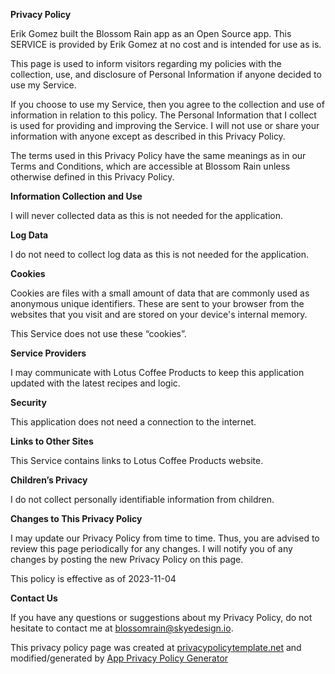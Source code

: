 **Privacy Policy**

Erik Gomez built the Blossom Rain app as an Open Source app. This SERVICE is provided by Erik Gomez at no cost and is intended for use as is.

This page is used to inform visitors regarding my policies with the collection, use, and disclosure of Personal Information if anyone decided to use my Service.

If you choose to use my Service, then you agree to the collection and use of information in relation to this policy. The Personal Information that I collect is used for providing and improving the Service. I will not use or share your information with anyone except as described in this Privacy Policy.

The terms used in this Privacy Policy have the same meanings as in our Terms and Conditions, which are accessible at Blossom Rain unless otherwise defined in this Privacy Policy.

**Information Collection and Use**

I will never collected data as this is not needed for the application.

**Log Data**

I do not need to collect log data as this is not needed for the application.

**Cookies**

Cookies are files with a small amount of data that are commonly used as anonymous unique identifiers. These are sent to your browser from the websites that you visit and are stored on your device's internal memory.

This Service does not use these “cookies”.

**Service Providers**

I may communicate with Lotus Coffee Products to keep this application updated with the latest recipes and logic.

**Security**

This application does not need a connection to the internet.

**Links to Other Sites**

This Service contains links to Lotus Coffee Products website.

**Children’s Privacy**

I do not collect personally identifiable information from children.

**Changes to This Privacy Policy**

I may update our Privacy Policy from time to time. Thus, you are advised to review this page periodically for any changes. I will notify you of any changes by posting the new Privacy Policy on this page.

This policy is effective as of 2023-11-04

**Contact Us**

If you have any questions or suggestions about my Privacy Policy, do not hesitate to contact me at blossomrain@skyedesign.io.

This privacy policy page was created at [privacypolicytemplate.net](https://privacypolicytemplate.net) and modified/generated by [App Privacy Policy Generator](https://app-privacy-policy-generator.nisrulz.com/)
